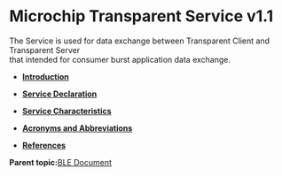 # Microchip Transparent Service v1.1

The Service is used for data exchange between Transparent Client and Transparent Server<br /> that intended for consumer burst application data exchange.

-   **[Introduction](GUID-DC73AC27-EA5D-4A8B-AAE4-D88920E2E478.md)**  

-   **[Service Declaration](GUID-689D93AA-77F4-4222-B593-631DF60C9F67.md)**  

-   **[Service Characteristics](GUID-5004C7E1-58FE-4A71-9D23-E73F5CE40FEF.md)**  

-   **[Acronyms and Abbreviations](GUID-DA48F471-463C-494A-B960-DDDB0D3686D8.md)**  

-   **[References](GUID-41171C5F-25EA-4061-B9E2-4B95233F1E75.md)**  


**Parent topic:**[BLE Document](GUID-BDEB1D88-52CC-42E2-AA49-89B9BA4DBDAE.md)

